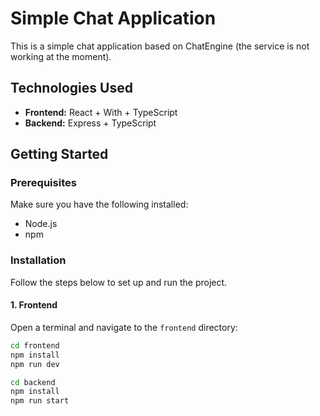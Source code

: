 # Simple Chat Application

This is a simple chat application based on ChatEngine (the service is not working at the moment).

## Technologies Used

- **Frontend:** React + With + TypeScript
- **Backend:** Express + TypeScript

## Getting Started

### Prerequisites

Make sure you have the following installed:

- Node.js
- npm

### Installation

Follow the steps below to set up and run the project.

#### 1. Frontend

Open a terminal and navigate to the `frontend` directory:

```sh
cd frontend
npm install
npm run dev
```

```sh
cd backend
npm install
npm run start
```

